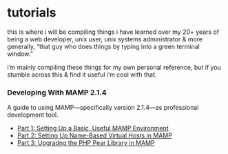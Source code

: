 # tutorials

this is where i will be compiling things i have learned over my 20+ years of being a web developer, unix user, unix systems administrator & more generally, “that guy who does things by typing into a green terminal window.”

i’m mainly compiling these things for my own personal reference, but if you stumble across this & find it useful i’m cool with that.

### Developing With MAMP 2.1.4
A guide to using MAMP—specifically version 2.1.4—as professional development tool.
* [Part 1: Setting Up a Basic, Useful MAMP Environment][1]
* [Part 2: Setting Up Name-Based Virtual Hosts in MAMP][2]
* [Part 3: Upgradng the PHP Pear Library in MAMP][3]

[1]: mamp_part_1 "Setting Up a Basic, Useful MAMP Environment"
[2]: mamp_part_2 "Setting Up Name-Based Virtual Hosts"
[3]: mamp_part_3 "Upgradng the PHP Pear Library in MAMP"
